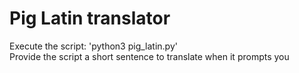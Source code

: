 # Pig Latin translator

Execute the script: 'python3 pig_latin.py' \
Provide the script a short sentence to translate when it prompts you

